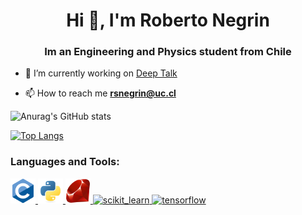 <h1 align="center">Hi 👋, I'm Roberto Negrin</h1>
<h3 align="center">Im an Engineering and Physics student from Chile</h3>

- 🔭 I’m currently working on [Deep Talk](https://www.deep-talk.ai/)

- 📫 How to reach me **rsnegrin@uc.cl**

![Anurag's GitHub stats](https://github-readme-stats.vercel.app/api?username=rsnegrin&show_icons=true&theme=radical)

[![Top Langs](https://github-readme-stats.vercel.app/api/top-langs/?username=rsnegrin&theme=radical)](https://github.com/anuraghazra/github-readme-stats)

<h3 align="left">Languages and Tools:</h3>
<p align="left"> <a href="https://www.cprogramming.com/" target="_blank" rel="noreferrer"> <img src="https://raw.githubusercontent.com/devicons/devicon/master/icons/c/c-original.svg" alt="c" width="40" height="40"/> </a> <a href="https://www.python.org" target="_blank" rel="noreferrer"> <img src="https://raw.githubusercontent.com/devicons/devicon/master/icons/python/python-original.svg" alt="python" width="40" height="40"/> </a> <a href="https://www.ruby-lang.org/en/" target="_blank" rel="noreferrer"> <img src="https://raw.githubusercontent.com/devicons/devicon/master/icons/ruby/ruby-original.svg" alt="ruby" width="40" height="40"/> </a> <a href="https://scikit-learn.org/" target="_blank" rel="noreferrer"> <img src="https://upload.wikimedia.org/wikipedia/commons/0/05/Scikit_learn_logo_small.svg" alt="scikit_learn" width="40" height="40"/> </a> <a href="https://www.tensorflow.org" target="_blank" rel="noreferrer"> <img src="https://www.vectorlogo.zone/logos/tensorflow/tensorflow-icon.svg" alt="tensorflow" width="40" height="40"/> </a> </p>

